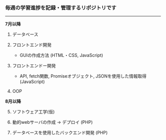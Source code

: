 ### 毎週の学習進捗を記録・管理するリポジトリです
---
**7月以降**<br>

1. データベース

2. フロントエンド開発
   - GUIの作成方法 (HTML・CSS, JavaScript)

3. フロントエンドー開発
   - API, fetch関数, Promiseオブジェクト, JSONを使用した情報取得　(JavaScript)

4. OOP

**8月以降**<br>

5. ソフトウェア工学(仮)

6. 動的webサーバの作成 -> デプロイ (PHP)

7. データベースを使用したバックエンド開発 (PHP)

